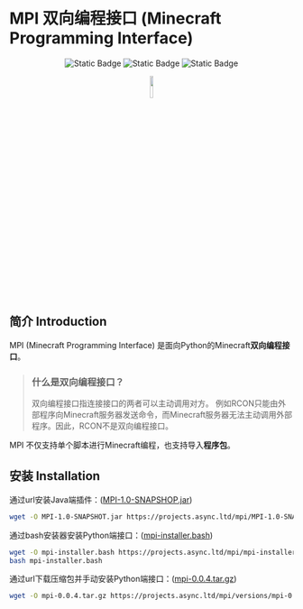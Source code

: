 # MPI 双向编程接口 (Minecraft Programming Interface)

<div align="center">

![Static Badge](https://img.shields.io/badge/Python-3.x-blue)
![Static Badge](https://img.shields.io/badge/Minecraft-1.20.x-green)
![Static Badge](https://img.shields.io/badge/Java-17-orange)

<image src="https://projects.async.ltd/mpi/mpi_filled_256x.png" width="10%">
</div>

## 简介 Introduction

MPI (Minecraft Programming Interface) 是面向Python的Minecraft**双向编程接口**。

> ### 什么是双向编程接口？
>
> 双向编程接口指连接接口的两者可以主动调用对方。
> 例如RCON只能由外部程序向Minecraft服务器发送命令，而Minecraft服务器无法主动调用外部程序。因此，RCON不是双向编程接口。

MPI 不仅支持单个脚本进行Minecraft编程，也支持导入**程序包**。

## 安装 Installation

通过url安装Java端插件：([MPI-1.0-SNAPSHOP.jar](https://projects.async.ltd/mpi/MPI-1.0-SNAPSHOT.jar))

```bash
wget -O MPI-1.0-SNAPSHOT.jar https://projects.async.ltd/mpi/MPI-1.0-SNAPSHOT.jar
```

通过bash安装器安装Python端接口：([mpi-installer.bash](https://projects.async.ltd/mpi/mpi-installer.bash))

```bash
wget -O mpi-installer.bash https://projects.async.ltd/mpi/mpi-installer.bash
bash mpi-installer.bash
```

通过url下载压缩包并手动安装Python端接口：([mpi-0.0.4.tar.gz](https://projects.async.ltd/mpi/versions/mpi-0.0.4.tar.gz))

```bash
wget -O mpi-0.0.4.tar.gz https://projects.async.ltd/mpi/versions/mpi-0.0.4.tar.gz
```
